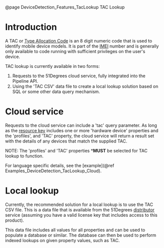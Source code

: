 @page DeviceDetection_Features_TacLookup TAC Lookup

# Introduction

A TAC or [Type Allocation Code](https://en.wikipedia.org/wiki/Type_Allocation_Code) is an 8 
digit numeric code that is used to identify mobile device models.
It is part of the [IMEI](https://en.wikipedia.org/wiki/International_Mobile_Equipment_Identity) 
number and is generally only available to code running with sufficient privileges on the 
user's device.

TAC lookup is currently available in two forms:
1. Requests to the 51Degrees cloud service, fully integrated into the Pipeline API.
2. Using the 'TAC CSV' data file to create a local lookup solution based on SQL or some 
other data query mechanism.

# Cloud service

Requests to the cloud service can include a 'tac' query parameter. As long as the [resource key](@term{ResourceKey}) 
includes one or more 'hardware device' properties and the 'profiles', and 'TAC' property, the cloud service will
return a result set with the details of any devices that match the supplied TAC.

NOTE: The 'profiles' and 'TAC' properties ***MUST** be selected for TAC lookup to function.

For language specific details, see the [example](@ref Examples_DeviceDetection_TacLookup_Cloud). 

# Local lookup

Currently, the recommended solution for a local lookup is to use the TAC CSV file.
This is a data file that is available from the 51Degrees [distributor](@term{Distributor}) service (assuming you 
have a valid license key that includes access to this product). 

This data file includes all values for all properties and can be used to populate a database or 
similar. The database can then be used to perform indexed lookups on given property values, 
such as TAC.
